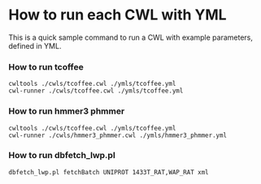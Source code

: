 # How to run each CWL with YML
This is a quick sample command to run a CWL with example parameters, defined in YML.

### How to run tcoffee

```
cwltools ./cwls/tcoffee.cwl ./ymls/tcoffee.yml
cwl-runner ./cwls/tcoffee.cwl ./ymls/tcoffee.yml
```

### How to run hmmer3 phmmer

```
cwltools ./cwls/tcoffee.cwl ./ymls/tcoffee.yml
cwl-runner ./cwls/hmmer3_phmmer.cwl ./ymls/hmmer3_phmmer.yml
```

### How to run dbfetch_lwp.pl

```
dbfetch_lwp.pl fetchBatch UNIPROT 1433T_RAT,WAP_RAT xml